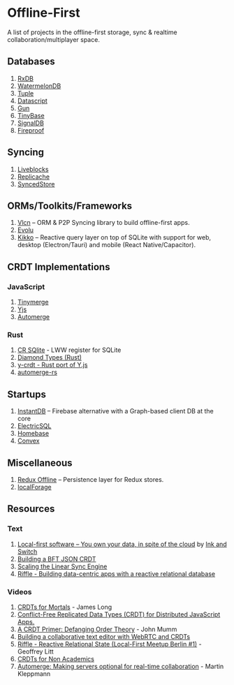   # Offline-First

A list of projects in the offline-first storage, sync & realtime collaboration/multiplayer space.

## Databases

1. [RxDB](https://github.com/pubkey/rxdb)
2. [WatermelonDB](https://github.com/Nozbe/WatermelonDB)
3. [Tuple](https://github.com/ccorcos/tuple-database)
4. [Datascript](https://github.com/tonsky/datascript)
5. [Gun](https://github.com/amark/gun)
6. [TinyBase](https://tinybase.org/)
7. [SignalDB](https://signaldb.js.org/)
8. [Fireproof](https://use-fireproof.com/)

## Syncing
1. [Liveblocks](https://liveblocks.io)
2. [Replicache](https://replicache.dev/)
3. [SyncedStore](https://github.com/yousefed/SyncedStore)

## ORMs/Toolkits/Frameworks

1. [Vlcn](https://github.com/vlcn-io/vlcn-orm) – ORM & P2P Syncing library to build offline-first apps.
2. [Evolu](https://github.com/evoluhq/evolu)
3. [Kikko](https://github.com/kikko-land/kikko) – Reactive query layer on top of SQLite with support for web, desktop (Electron/Tauri) and mobile (React Native/Capacitor).

## CRDT Implementations

### JavaScript
1. [Tinymerge](https://github.com/siliconjungle/tiny-merge)
2. [Yjs](https://github.com/yjs/yjs)
3. [Automerge](https://github.com/automerge/automerge)

### Rust
1. [CR SQlite](https://github.com/vlcn-io/cr-sqlite) - LWW register for SQLite
2. [Diamond Types (Rust)](https://github.com/josephg/diamond-types)
3. [y-crdt - Rust port of Y.js](https://github.com/y-crdt/y-crdt)
4. [automerge-rs](https://github.com/automerge/automerge-rs)


## Startups

1. [InstantDB](https://instantdb.com) – Firebase alternative with a Graph-based client DB at the core
3. [ElectricSQL](https://electric-sql.com/)
4. [Homebase](https://homebase.io/)
5. [Convex](https://www.convex.dev/)

## Miscellaneous

1. [Redux Offline](https://github.com/redux-offline/redux-offline) – Persistence layer for Redux stores.
2. [localForage](https://github.com/localForage/localForage)

## Resources

### Text

1. [Local-first software – You own your data, in spite of the cloud](https://www.inkandswitch.com/local-first/) by [Ink and Switch](https://www.inkandswitch.com)
2. [Building a BFT JSON CRDT](https://jzhao.xyz/posts/bft-json-crdt/)
3. [Scaling the Linear Sync Engine](https://linear.app/blog/scaling-the-linear-sync-engine)
4. [Riffle - Building data-centric apps with a reactive relational database](https://riffle.systems/essays/prelude/)

### Videos

1. [CRDTs for Mortals](https://www.youtube.com/watch?v=DEcwa68f-jY) - James Long
2. [Conflict-Free Replicated Data Types (CRDT) for Distributed JavaScript Apps.](https://www.youtube.com/watch?v=M8-WFTjZoA0)
3. [A CRDT Primer: Defanging Order Theory](https://www.youtube.com/watch?v=OOlnp2bZVRs) - John Mumm
4. [Building a collaborative text editor with WebRTC and CRDTs](https://www.youtube.com/watch?v=hy0ePbpna5Y)
6. [​Riffle - Reactive Relational State (Local-First Meetup Berlin #1)](https://www.youtube.com/watch?v=zjl7CpG9h3w) - Geoffrey Litt
7. [CRDTs for Non Academics](https://www.youtube.com/watch?v=vBU70EjwGfw)
8. [Automerge: Making servers optional for real-time collaboration](https://www.youtube.com/watch?v=PHz17gwiOc8) - Martin Kleppmann
